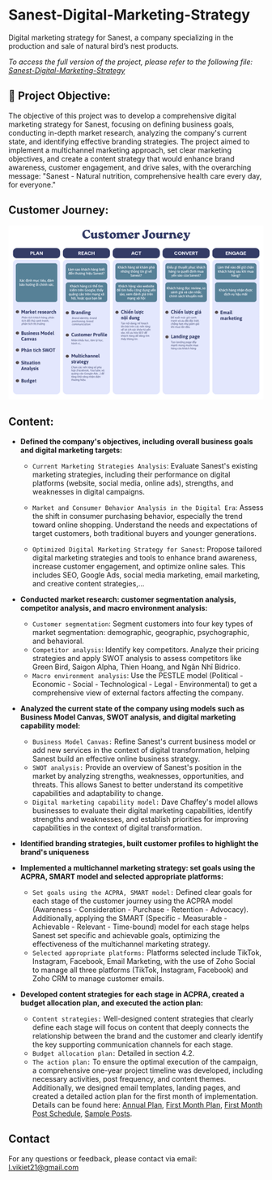 # Sanest-Digital-Marketing-Strategy
Digital marketing strategy for Sanest, a company specializing in the production and sale of natural bird’s nest products.

*To access the full version of the project, please refer to the following file: [Sanest-Digital-Marketing-Strategy](https://github.com/LamVKiet/Sanest-Digital-Marketing-Strategy/blob/main/Sanest-Digital-Marketing-Strategy.pdf)*

## 📌 Project Objective:

The objective of this project was to develop a comprehensive digital marketing strategy for Sanest, focusing on defining business goals, conducting in-depth market research, analyzing the company's current state, and identifying effective branding strategies. The project aimed to implement a multichannel marketing approach, set clear marketing objectives, and create a content strategy that would enhance brand awareness, customer engagement, and drive sales, with the overarching message: "Sanest - Natural nutrition, comprehensive health care every day, for everyone." 


## Customer Journey:

<p align="center">
  <img src="CustomerJourney/Customer Journey.png" alt="Customer Journey">
</p>

## Content:

- **Defined the company's objectives, including overall business goals and digital marketing targets:**
  - `Current Marketing Strategies Analysis`: Evaluate Sanest's existing marketing strategies, including their performance on digital platforms (website, social media, online ads), strengths, and weaknesses in digital campaigns.

  - `Market and Consumer Behavior Analysis in the Digital Era`: Assess the shift in consumer purchasing behavior, especially the trend toward online shopping. Understand the needs and expectations of target customers, both traditional buyers and younger generations.

  - `Optimized Digital Marketing Strategy for Sanest`: Propose tailored digital marketing strategies and tools to enhance brand awareness, increase customer engagement, and optimize online sales. This includes SEO, Google Ads, social media marketing, email marketing, and creative content strategies,...
    
- **Conducted market research: customer segmentation analysis, competitor analysis, and macro environment analysis:**
  - `Customer segmentation`: Segment customers into four key types of market segmentation: demographic, geographic, psychographic, and behavioral.
  - `Competitor analysis`: Identify key competitors. Analyze their pricing strategies and apply SWOT analysis to assess competitors like Green Bird, Saigon Alpha, Thien Hoang, and Ngân Nhĩ Bidrico.
  - `Macro environment analysis`: Use the PESTLE model (Political - Economic - Social - Technological - Legal - Environmental) to get a comprehensive view of external factors affecting the company.
- **Analyzed the current state of the company using models such as Business Model Canvas, SWOT analysis, and digital marketing capability model:**
  - `Business Model Canvas:` Refine Sanest's current business model or add new services in the context of digital transformation, helping Sanest build an effective online business strategy.
  - `SWOT analysis:` Provide an overview of Sanest's position in the market by analyzing strengths, weaknesses, opportunities, and threats. This allows Sanest to better understand its competitive capabilities and adaptability to change.
  - `Digital marketing capability model:` Dave Chaffey's model allows businesses to evaluate their digital marketing capabilities, identify strengths and weaknesses, and establish priorities for improving capabilities in the context of digital transformation.
- **Identified branding strategies, built customer profiles to highlight the brand's uniqueness**
- **Implemented a multichannel marketing strategy: set goals using the ACPRA, SMART model and selected appropriate platforms:**
  - `Set goals using the ACPRA, SMART model:` Defined clear goals for each stage of the customer journey using the ACPRA model (Awareness - Consideration - Purchase - Retention - Advocacy). Additionally, applying the SMART (Specific - Measurable - Achievable - Relevant - Time-bound) model for each stage helps Sanest set specific and achievable goals, optimizing the effectiveness of the multichannel marketing strategy.
  - `Selected appropriate platforms:` Platforms selected include TikTok, Instagram, Facebook, Email Marketing, with the use of Zoho Social to manage all three platforms (TikTok, Instagram, Facebook) and Zoho CRM to manage customer emails.
- **Developed content strategies for each stage in ACPRA, created a budget allocation plan, and executed the action plan:**
  - `Content strategies:` Well-designed content strategies that clearly define each stage will focus on content that deeply connects the relationship between the brand and the customer and clearly identify the key supporting communication channels for each stage.
  - `Budget allocation plan:` Detailed in section 4.2.
  - `The action plan:` To ensure the optimal execution of the campaign, a comprehensive one-year project timeline was developed, including necessary activities, post frequency, and content themes. Additionally, we designed email templates, landing pages, and created a detailed action plan for the first month of implementation. Details can be found here: [Annual Plan](https://docs.google.com/spreadsheets/d/1Xygwv5Z3TDaSmizn0eutoQIgpvSDqvb8WrO7jcU-c1E/edit?gid=1988827465#gid=1988827465), [First Month Plan](https://docs.google.com/spreadsheets/d/1Xygwv5Z3TDaSmizn0eutoQIgpvSDqvb8WrO7jcU-c1E/edit?gid=1675525385#gid=1675525385), [First Month Post Schedule](https://docs.google.com/spreadsheets/d/1Xygwv5Z3TDaSmizn0eutoQIgpvSDqvb8WrO7jcU-c1E/edit?gid=599950746#gid=599950746), [Sample Posts](https://docs.google.com/spreadsheets/d/1Xygwv5Z3TDaSmizn0eutoQIgpvSDqvb8WrO7jcU-c1E/edit?gid=1683562095#gid=1683562095).
 
## Contact
For any questions or feedback, please contact via email: l.vikiet21@gmail.com
